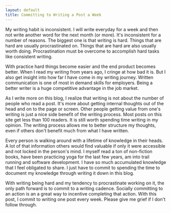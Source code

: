 ```yaml
---
layout: default
title: Committing to Writing a Post a Week
---
```


My writing habit is inconsistent. I will write everyday for a week and then not write another word for the next month (or more). It's inconsistent for a number of reasons. The biggest one is that writing is hard. Things that are hard are usually procrastinated on. Things that are hard are also usually worth doing. Procrastination must be overcome to accomplish hard tasks like consistent writing.

With practice hard things become easier and the end product becomes better. When I read my writing from years ago, I cringe at how bad it is. But I also get insight into how far I have come in my writing journey. Written communication is one of most in demand skills for employers. Being a better writer is a huge competitive advantage in the job market.

As I write more on this blog, I realize that writing is not about the number of people who read a post. It's more about getting internal thoughts out of the head and on to the page or screen. Other people getting value from one's writing is just a nice side benefit of the writing process. Most posts on this site get less than 100 readers. It is still worth spending time writing in my opinion. The writing process allows me to better structure my thoughts, even if others don't benefit much from what I have written.

Every person is walking around with a lifetime of knowledge in their heads. A lot of that information others would find valuable if only it were accessible and not locked in the person's mind. I myself read a ton of non-fiction books, have been practicing yoga for the last few years, am into trail running and software development. I have so much accumulated knowledge that I feel obligated to share. I just have to commit to spending the time to document my knowledge through writing it down in this blog.

With writing being hard and my tendency to procrastinate working on it, the only path forward is to commit to a writing cadence. Socially committing to an action is an a great way to incentive completing that action. With this post, I commit to writing one post every week. Please give me grief if I don't follow through.
